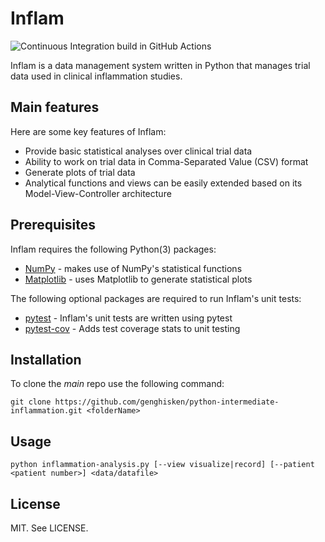 # Inflam

![Continuous Integration build in GitHub Actions](https://github.com/genghisken/python-intermediate-inflammation/workflows/CI/badge.svg?branch=main)

Inflam is a data management system written in Python that manages trial data used in clinical inflammation studies.

## Main features

Here are some key features of Inflam:

- Provide basic statistical analyses over clinical trial data
- Ability to work on trial data in Comma-Separated Value (CSV) format
- Generate plots of trial data
- Analytical functions and views can be easily extended based on its Model-View-Controller architecture

## Prerequisites

Inflam requires the following Python(3) packages:

- [NumPy](https://www.numpy.org/) - makes use of NumPy's statistical functions
- [Matplotlib](https://matplotlib.org/stable/index.html) - uses Matplotlib to generate statistical plots

The following optional packages are required to run Inflam's unit tests:

- [pytest](https://docs.pytest.org/en/stable/) - Inflam's unit tests are written using pytest
- [pytest-cov](https://pypi.org/project/pytest-cov/) - Adds test coverage stats to unit testing

## Installation

To clone the _main_ repo use the following command:

	git clone https://github.com/genghisken/python-intermediate-inflammation.git <folderName>

## Usage

	python inflammation-analysis.py [--view visualize|record] [--patient <patient number>] <data/datafile>

## License

MIT. See LICENSE.
